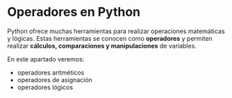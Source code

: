# Operadores en Python

Python ofrece muchas herramientas para realizar operaciones matemáticas y lógicas. Estas herramientas se conocen como **operadores** y permiten realizar **cálculos, comparaciones y manipulaciones** de variables.

En este apartado veremos:

- operadores aritméticos
- operadores de asignación
- operadores lógicos